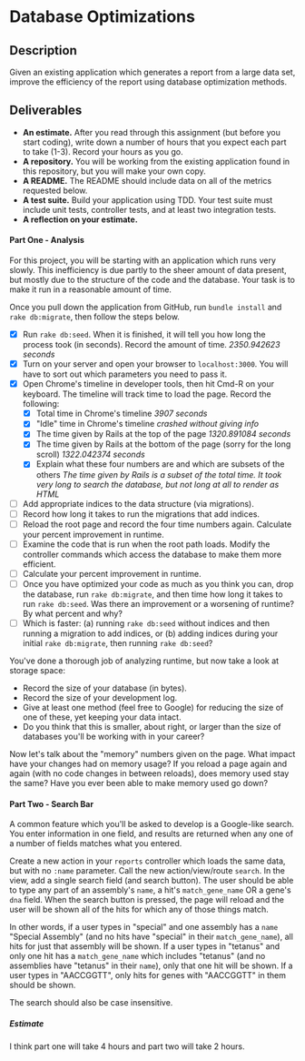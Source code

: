# Database Optimizations

## Description

Given an existing application which generates a report from a large data set, improve the efficiency of the report using database optimization methods.

## Deliverables

* **An estimate.**  After you read through this assignment (but before you start coding), write down a number of hours that you expect each part to take (1-3).  Record your hours as you go.
* **A repository.** You will be working from the existing application found in this repository, but you will make your own copy.
* **A README.** The README should include data on all of the metrics requested below.
* **A test suite.** Build your application using TDD.  Your test suite must include unit tests, controller tests, and at least two integration tests.
* **A reflection on your estimate.**


#### Part One - Analysis

For this project, you will be starting with an application which runs very slowly.  This inefficiency is due partly to the sheer amount of data present, but mostly due to the structure of the code and the database.  Your task is to make it run in a reasonable amount of time.

Once you pull down the application from GitHub, run `bundle install` and `rake db:migrate`, then follow the steps below.

* [x] Run `rake db:seed`.  When it is finished, it  will tell you how long the process took (in seconds).  Record the amount of time. _2350.942623 seconds_
* [x] Turn on your server and open your browser to `localhost:3000`.  You will have to sort out which parameters you need to pass it.
* [x] Open Chrome's timeline in developer tools, then hit Cmd-R on your keyboard.  The timeline will track time to load the page.  Record the following:
  * [x] Total time in Chrome's timeline _3907 seconds_
  * [x] "Idle" time in Chrome's timeline _crashed without giving info_
  * [x] The time given by Rails at the top of the page _1320.891084 seconds_
  * [x] The time given by Rails at the bottom of the page (sorry for the long scroll) _1322.042374 seconds_
  * [x] Explain what these four numbers are and which are subsets of the others _The time given by Rails is a subset of the total time. It took very long to search the database, but not long at all to render as HTML_
* [ ] Add appropriate indices to the data structure (via migrations).
* [ ] Record how long it takes to run the migrations that add indices.
* [ ] Reload the root page and record the four time numbers again.  Calculate your percent improvement in runtime.
* [ ] Examine the code that is run when the root path loads.  Modify the controller commands which access the database to make them more efficient.
* [ ] Calculate your percent improvement in runtime.
* [ ] Once you have optimized your code as much as you think you can, drop the database, run `rake db:migrate`, and then time how long it takes to run `rake db:seed`.  Was there an improvement or a worsening of runtime?  By what percent and why?
* [ ] Which is faster: (a) running `rake db:seed` without indices and then running a migration to add indices, or (b) adding indices during your initial `rake db:migrate`, then running `rake db:seed`?

You've done a thorough job of analyzing runtime, but now take a look at storage space:

* Record the size of your database (in bytes).
* Record the size of your development log.
* Give at least one method (feel free to Google) for reducing the size of one of these, yet keeping your data intact.
* Do you think that this is smaller, about right, or larger than the size of databases you'll be working with in your career?

Now let's talk about the "memory" numbers given on the page.  What impact have your changes had on memory usage?  If you reload a page again and again (with no code changes in between reloads), does memory used stay the same?  Have you ever been able to make memory used go down?

#### Part Two - Search Bar

A common feature which you'll be asked to develop is a Google-like search.  You enter information in one field, and results are returned when any one of a number of fields matches what you entered.

Create a new action in your `reports` controller which loads the same data, but with no `:name` parameter.  Call the new action/view/route `search`.  In the view, add a single search field (and search button).  The user should be able to type any part of an assembly's `name`, a hit's `match_gene_name` OR a gene's `dna` field.  When the search button is pressed, the page will reload and the user will be shown all of the hits for which any of those things match.

In other words, if a user types in "special" and one assembly has a `name` "Special Assembly" (and no hits have "special" in their `match_gene_name`), all hits for just that assembly will be shown.  If a user types in "tetanus" and only one hit has a `match_gene_name` which includes "tetanus" (and no assemblies have "tetanus" in their `name`), only that one hit will be shown.  If a user types in "AACCGGTT", only hits for genes with "AACCGGTT" in them should be shown.

The search should also be case insensitive.

##### Estimate

I think part one will take 4 hours and part two will take 2 hours.
